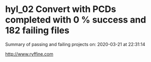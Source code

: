 # hyl_02 Convert with PCDs completed with 0 % success and 182 failing files

Summary of passing and failing projects on: 2020-03-21 at 22:31:14

http://www.ryffine.com
